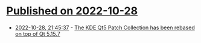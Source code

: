 # [Published on 2022-10-28](index.md)

* [2022-10-28, 21:45:37](https://lobste.rs/s/yrmv1m/kde_qt5_patch_collection_has_been_rebased) - [The KDE Qt5 Patch Collection has been rebased on top of Qt 5.15.7](https://tsdgeos.blogspot.com/2022/10/the-kde-qt5-patch-collection-has-been.html?m=1)
